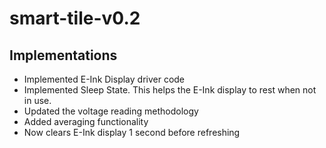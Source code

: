 # smart-tile-v0.2

## Implementations

* Implemented E-Ink Display driver code
* Implemented Sleep State. This helps the E-Ink display to rest when not in use.
* Updated the voltage reading methodology
* Added averaging functionality
* Now clears E-Ink display 1 second before refreshing
